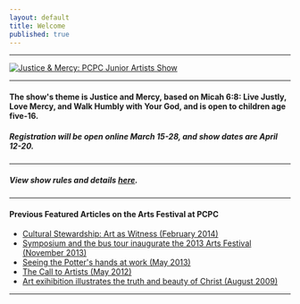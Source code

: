 ```yaml
---
layout: default
title: Welcome
published: true
---
```


* * *

[![Justice & Mercy: PCPC Junior Artists Show](http://pcpc.org/image/2/980/0/5/0/uploads/images/events/banners/childrens-art-show-banner-52e049ca30b57.png)](http://pcpc.org/events/detail/9208/justice-and-mercy-jr-artist-show/)

* * *

#### The show's theme is Justice and Mercy, based on Micah 6:8: Live Justly, Love Mercy, and Walk Humbly with Your God, and is open to children age five-16. 

##### Registration will be open online **March 15-28**, and show dates are **April 12-20**. 

<div id="registrationlink" style="display:none">
    <p><a href="https://register.pcpc.org/default.aspx?page=3061&eventId=1506" class="button alert">REGISTER NOW HERE</a></p>
</div>

* * *

##### View show rules and details [**here**](http://pcpc.org/workspace/uploads/files/2014-jr.-artist-show-rules-52dd4bd247289.pdf). 

* * *

#### Previous Featured Articles on the Arts Festival at PCPC

- [Cultural Stewardship: Art as Witness (February 2014)](http://static.pcpc.org/articles/witness/201402_witness.pdf)
- [Symposium and the bus tour inaugurate the 2013 Arts Festival (November 2013)](http://static.pcpc.org/articles/witness/201311_witness.pdf)
- [Seeing the Potter's hands at work (May 2013)](http://static.pcpc.org/articles/witness/201305_witness.pdf)
- [The Call to Artists (May 2012)](http://static.pcpc.org/articles/witness/201205_witness.pdf)
- [Art exihibition illustrates the truth and beauty of Christ (August 2009)](http://static.pcpc.org/articles/witness/200908_witness.pdf)

* * *